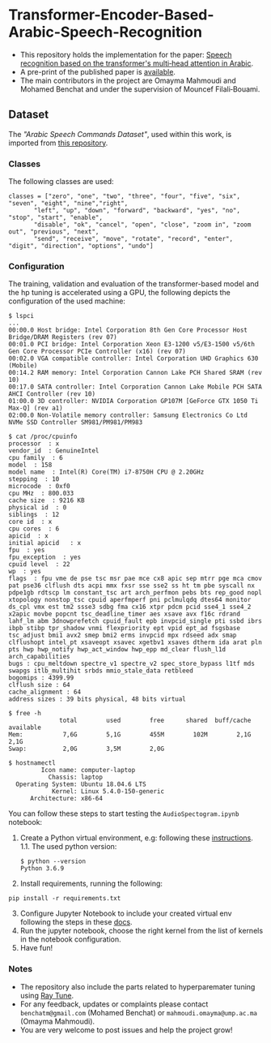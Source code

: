 # Transformer-Encoder-Based-Arabic-Speech-Recognition
* This repository holds the implementation for the paper: [Speech recognition based on the transformer's multi‐head attention in Arabic](https://doi.org/10.1007/s10772-024-10092-x).
* A pre-print of the published paper is [available](./paper/speech_recognition_based_on_the_transformer_s_multi_head_attention.pdf).
* The main contributors in the project are Omayma Mahmoudi and Mohamed Benchat and under the supervision of Mouncef Filali‐Bouami.

## Dataset

The *"Arabic Speech Commands Dataset"*, used within this work, is imported from [this repository](https://github.com/abdulkaderghandoura/arabic-speech-commands-dataset).

### Classes

The following classes are used:

```
classes = ["zero", "one", "two", "three", "four", "five", "six", "seven", "eight", "nine","right",
 	   "left", "up", "down", "forward", "backward", "yes", "no", "stop", "start", "enable",
 	   "disable", "ok", "cancel", "open", "close", "zoom in", "zoom out", "previous", "next",
 	   "send", "receive", "move", "rotate", "record", "enter", "digit", "direction", "options", "undo"]
```

### Configuration

The training, validation and evaluation of the transformer-based model and the hp tuning is accelerated using a GPU, the following depicts the configuration of the used machine:
```
$ lspci
...
00:00.0 Host bridge: Intel Corporation 8th Gen Core Processor Host Bridge/DRAM Registers (rev 07)
00:01.0 PCI bridge: Intel Corporation Xeon E3-1200 v5/E3-1500 v5/6th Gen Core Processor PCIe Controller (x16) (rev 07)
00:02.0 VGA compatible controller: Intel Corporation UHD Graphics 630 (Mobile)
00:14.2 RAM memory: Intel Corporation Cannon Lake PCH Shared SRAM (rev 10)
00:17.0 SATA controller: Intel Corporation Cannon Lake Mobile PCH SATA AHCI Controller (rev 10)
01:00.0 3D controller: NVIDIA Corporation GP107M [GeForce GTX 1050 Ti Max-Q] (rev a1)
02:00.0 Non-Volatile memory controller: Samsung Electronics Co Ltd NVMe SSD Controller SM981/PM981/PM983

$ cat /proc/cpuinfo
processor  : x
vendor_id  : GenuineIntel
cpu family  : 6
model  : 158
model name  : Intel(R) Core(TM) i7-8750H CPU @ 2.20GHz
stepping  : 10
microcode  : 0xf0
cpu MHz  : 800.033
cache size  : 9216 KB
physical id  : 0
siblings  : 12
core id  : x
cpu cores  : 6
apicid  : x
initial apicid	 : x
fpu  : yes
fpu_exception  : yes
cpuid level  : 22
wp  : yes
flags  : fpu vme de pse tsc msr pae mce cx8 apic sep mtrr pge mca cmov pat pse36 clflush dts acpi mmx fxsr sse sse2 ss ht tm pbe syscall nx pdpe1gb rdtscp lm constant_tsc art arch_perfmon pebs bts rep_good nopl xtopology nonstop_tsc cpuid aperfmperf pni pclmulqdq dtes64 monitor ds_cpl vmx est tm2 ssse3 sdbg fma cx16 xtpr pdcm pcid sse4_1 sse4_2 x2apic movbe popcnt tsc_deadline_timer aes xsave avx f16c rdrand lahf_lm abm 3dnowprefetch cpuid_fault epb invpcid_single pti ssbd ibrs ibpb stibp tpr_shadow vnmi flexpriority ept vpid ept_ad fsgsbase tsc_adjust bmi1 avx2 smep bmi2 erms invpcid mpx rdseed adx smap clflushopt intel_pt xsaveopt xsavec xgetbv1 xsaves dtherm ida arat pln pts hwp hwp_notify hwp_act_window hwp_epp md_clear flush_l1d arch_capabilities
bugs : cpu_meltdown spectre_v1 spectre_v2 spec_store_bypass l1tf mds swapgs itlb_multihit srbds mmio_stale_data retbleed
bogomips : 4399.99
clflush size : 64
cache_alignment	: 64
address sizes : 39 bits physical, 48 bits virtual

$ free -h
              total        used        free      shared  buff/cache   available
Mem:           7,6G        5,1G        455M        102M        2,1G        2,1G
Swap:          2,0G        3,5M        2,0G

$ hostnamectl
         Icon name: computer-laptop
           Chassis: laptop
  Operating System: Ubuntu 18.04.6 LTS
            Kernel: Linux 5.4.0-150-generic
      Architecture: x86-64
```

You can follow these steps to start testing the `AudioSpectogram.ipynb` notebook:

1. Create a Python virtual environment, e.g: following these [instructions](https://virtualenv.pypa.io/en/latest/user_guide.html).
  1.1. The used python version:
    ```
    $ python --version
    Python 3.6.9
    ```
2. Install requirements, running the following:
```
pip install -r requirements.txt
```
3. Configure Jupyter Notebook to include your created virtual env following the steps in these [docs](https://ipython.readthedocs.io/en/stable/install/kernel_install.html#kernels-for-different-environments).
4. Run the jupyter notebook, choose the right kernel from the list of kernels in the notebook configuration.
5. Have fun!

### Notes
- The repository also include the parts related to hyperparemater tuning using [Ray Tune](https://docs.ray.io/en/latest/tune/index.html).
- For any feedback, updates or complaints please contact `benchatm@gmail.com` (Mohamed Benchat) or `mahmoudi.omayma@ump.ac.ma` (Omayma Mahmoudi).
- You are very welcome to post issues and help the project grow!
